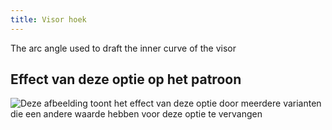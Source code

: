 ```yaml
---
title: Visor hoek
---
```


The arc angle used to draft the inner curve of the visor

## Effect van deze optie op het patroon

![Deze afbeelding toont het effect van deze optie door meerdere varianten die een andere waarde hebben voor deze optie te vervangen](holmes_visorangle_sample.svg "Effect van deze optie op het patroon")

